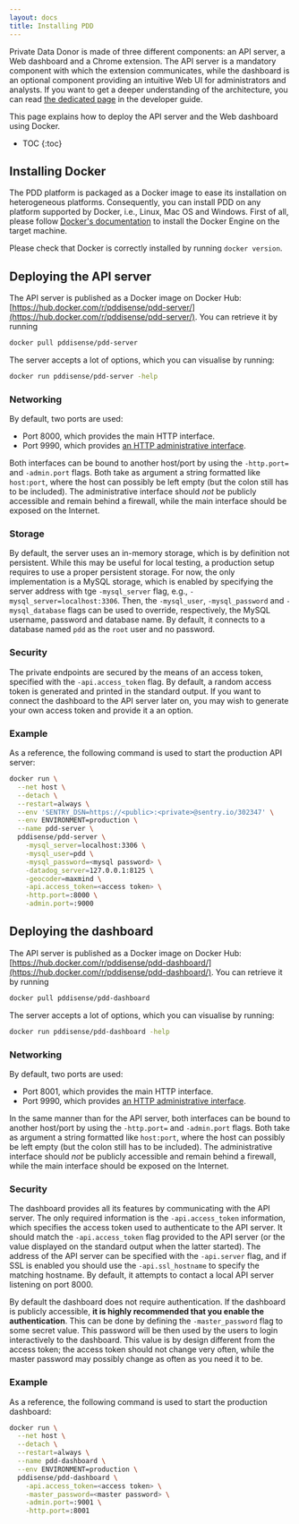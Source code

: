 ```yaml
---
layout: docs
title: Installing PDD
---
```


Private Data Donor is made of three different components: an API server, a Web dashboard and a Chrome extension.
The API server is a mandatory component with which the extension communicates, while the dashboard is an optional component providing an intuitive Web UI for administrators and analysts.
If you want to get a deeper understanding of the architecture, you can read [the dedicated page](../contribute/architecture.html) in the developer guide.

This page explains how to deploy the API server and the Web dashboard using Docker.

* TOC
{:toc}

## Installing Docker

The PDD platform is packaged as a Docker image to ease its installation on heterogeneous platforms.
Consequently, you can install PDD on any platform supported by Docker, i.e., Linux, Mac OS and Windows.
First of all, please follow [Docker's documentation](https://docs.docker.com/install/) to install the Docker Engine on the target machine.

Please check that Docker is correctly installed by running `docker version`.    

## Deploying the API server

The API server is published as a Docker image on Docker Hub: [https://hub.docker.com/r/pddisense/pdd-server/](https://hub.docker.com/r/pddisense/pdd-server/).
You can retrieve it by running
```bash
docker pull pddisense/pdd-server
```

The server accepts a lot of options, which you can visualise by running:
```bash
docker run pddisense/pdd-server -help
```

### Networking

By default, two ports are used:

  * Port 8000, which provides the main HTTP interface.
  * Port 9990, which provides [an HTTP administrative interface](https://twitter.github.io/twitter-server/Admin.html).

Both interfaces can be bound to another host/port by using the `-http.port=` and `-admin.port` flags.
Both take as argument a string formatted like `host:port`, where the host can possibly be left empty (but the colon still has to be included).
The administrative interface should *not* be publicly accessible and remain behind a firewall, while the main interface should be exposed on the Internet.

### Storage
By default, the server uses an in-memory storage, which is by definition not persistent.
While this may be useful for local testing, a production setup requires to use a proper persistent storage.
For now, the only implementation is a MySQL storage, which is enabled by specifying the server address with tge `-mysql_server` flag, e.g., `-mysql_server=localhost:3306`.
Then, the `-mysql_user`, `-mysql_password` and `-mysql_database` flags can be used to override, respectively,
the MySQL username, password and database name.
By default, it connects to a database named `pdd` as the `root` user and no password.

### Security
The private endpoints are secured by the means of an access token, specified with the `-api.access_token` flag.
By default, a random access token is generated and printed in the standard output.
If you want to connect the dashboard to the API server later on, you may wish to generate your own access token and provide it a an option.

### Example
As a reference, the following command is used to start the production API server:

```bash
docker run \
  --net host \
  --detach \
  --restart=always \
  --env 'SENTRY_DSN=https://<public>:<private>@sentry.io/302347' \
  --env ENVIRONMENT=production \
  --name pdd-server \
  pddisense/pdd-server \
    -mysql_server=localhost:3306 \
    -mysql_user=pdd \
    -mysql_password=<mysql password> \
    -datadog_server=127.0.0.1:8125 \
    -geocoder=maxmind \
    -api.access_token=<access token> \
    -http.port=:8000 \
    -admin.port=:9000
```

## Deploying the dashboard

The API server is published as a Docker image on Docker Hub: [https://hub.docker.com/r/pddisense/pdd-dashboard/](https://hub.docker.com/r/pddisense/pdd-dashboard/).
You can retrieve it by running
```bash
docker pull pddisense/pdd-dashboard
```

The server accepts a lot of options, which you can visualise by running:
```bash
docker run pddisense/pdd-dashboard -help
```

### Networking
By default, two ports are used:

  * Port 8001, which provides the main HTTP interface.
  * Port 9990, which provides [an HTTP administrative interface](https://twitter.github.io/twitter-server/Admin.html).

In the same manner than for the API server, both interfaces can be bound to another host/port by using the `-http.port=` and `-admin.port` flags.
Both take as argument a string formatted like `host:port`, where the host can possibly be left empty (but the colon still has to be included).
The administrative interface should *not* be publicly accessible and remain behind a firewall, while the main interface should be exposed on the Internet.

### Security
The dashboard provides all its features by communicating with the API server.
The only required information is the `-api.access_token` information, which specifies the access token used to authenticate to the API server.
It should match the `-api.access_token` flag provided to the API server (or the value displayed on the standard output when the latter started).
The address of the API server can be specified with the `-api.server` flag, and if SSL is enabled you should use the `-api.ssl_hostname` to specify the matching hostname.
By default, it attempts to contact a local API server listening on port 8000.

By default the dashboard does not require authentication.
If the dashboard is publicly accessible, **it is highly recommended that you enable the authentication**.
This can be done by defining the `-master_password` flag to some secret value.
This password will be then used by the users to login interactively to the dashboard.
This value is by design different from the access token; the access token should not change very often, while the master password may possibly change as often as you need it to be.

### Example
As a reference, the following command is used to start the production dashboard:

```bash
docker run \
  --net host \
  --detach \
  --restart=always \
  --name pdd-dashboard \
  --env ENVIRONMENT=production \
  pddisense/pdd-dashboard \
    -api.access_token=<access token> \
    -master_password=<master password> \
    -admin.port=:9001 \
    -http.port=:8001
```
